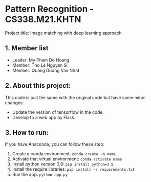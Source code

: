# Pattern Recognition - CS338.M21.KHTN
Project title: Image matching with deep learning approach

## 1. Member list
- Leader: My Pham Do Hoang 
- Member: Tho Le Nguyen Si
- Member: Quang Duong Van Nhat

## 2. About this project:
This code is just the same with the original code but have some minor changes:
- Update the version of tensorflow in the code.
- Develop to a web app by Flask.

## 3. How to run:
If you have Anaconda, you can follow these step:
1. Create a conda environment:
```conda create -n name```
2. Activate that virtual environment:
```conda activate name```
3. Install python version 3.8:
```pip install python=3.8```
4. Install the require libraries:
```pip install -r requirements.txt```
5. Run the app:
```python app.py```
